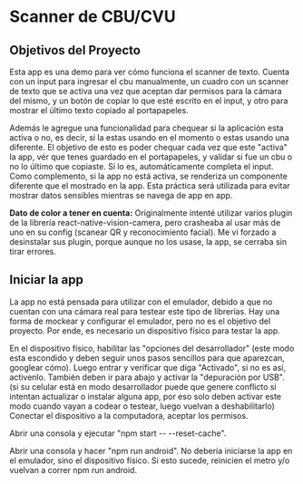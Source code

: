 #  Scanner de CBU/CVU

## Objetivos del Proyecto

Esta app es una demo para ver cómo funciona el scanner de texto. Cuenta con un input para ingresar el cbu manualmente, un cuadro con un scanner de texto que se activa una vez que aceptan dar permisos para la cámara del mismo, y un botón de copiar lo que esté escrito en el input, y otro para mostrar el último texto copiado al portapapeles.

Además le agregue una funcionalidad para chequear si la aplicación esta activa o no, es decir, si la estas usando en el momento o estas usando una diferente. El objetivo de esto es poder chequar cada vez que este "activa" la app, vér que tenes guardado en el portapapeles, y validar si fue un cbu o no lo último que copiaste. Si lo es, automáticamente completa el input. Como complemento, si la app no está activa, se renderiza un componente diferente que el mostrado en la app. Esta práctica será utilizada para evitar mostrar datos sensibles mientras se navega de app en app.

__Dato de color a tener en cuenta:__
Originalmente intenté utilizar varios plugin de la librería react-native-vision-camera, pero crasheaba al usar más de uno en su config (scanear QR y reconocimiento facial). Me vi forzado a desinstalar sus plugin, porque aunque no los usase, la app, se cerraba sin tirar errores.

## Iniciar la app

La app no está pensada para utilizar con el emulador, debido a que no cuentan con una cámara real para testear este tipo de librerías. Hay una forma de mockear y configurar el emulador, pero no es el objetivo del proyecto. Por ende, es necesario un dispositivo físico para testar la app.

En el dispositivo físico, habilitar las "opciones del desarrollador" (este modo esta escondido y deben seguir unos pasos sencillos para que aparezcan, googlear cómo). Luego entrar y verificar que diga "Activado", si no es así, activenlo. También deben ir para abajo y activar la "depuración por USB". (si su celular está en modo desarrollador puede que genere conflicto si intentan actualizar o instalar alguna app, por eso solo deben activar este modo cuando vayan a codear o testear, luego vuelvan a deshabilitarlo)
Conectar el dispositivo a la computadora, aceptar los permisos.

Abrir una consola y ejecutar "npm start -- --reset-cache".

Abrir una consola y hacer "npm run android". No debería iniciarse la app en el emulador, sino el dispositivo físico. Si esto sucede, reinicien el metro y/o vuelvan a correr npm run android.

